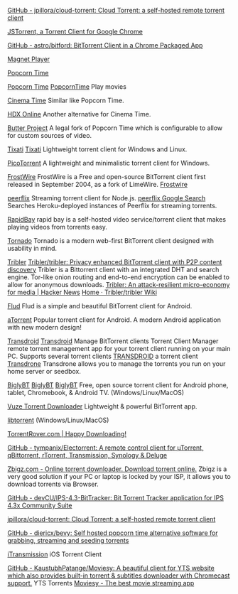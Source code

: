 
[GitHub - jpillora/cloud-torrent: Cloud Torrent: a self-hosted remote torrent client](https://github.com/jpillora/cloud-torrent)

[JSTorrent, a Torrent Client for Google Chrome](https://jstorrent.com/)

[GitHub - astro/bitford: BitTorrent Client in a Chrome Packaged App](https://github.com/astro/bitford)

[Magnet Player](https://ferrolho.github.io/magnet-player/)

[Popcorn Time](https://popcorn-time.ga/)

[Popcorn Time](https://popcorntimeapp.netlify.app/)
[PopcornTime](https://github.com/danylokos/popcorntime-ios)
Play movies

[Cinema Time](https://itunes.apple.com/us/app/cinema-time-tv-shows-tracker/id1437347902)
Similar like Popcorn Time.

[HDX Online](https://itunes.apple.com/us/app/hdx-online/id1386799497)
Another alternative for Cinema Time.

[Butter Project](http://butterproject.org/)
A legal fork of Popcorn Time which is configurable to allow for custom sources of video.

[Tixati](https://www.tixati.com/)
[Tixati](https://www.tixati.com/download)
Lightweight torrent client for Windows and Linux.

[PicoTorrent](https://picotorrent.org/)
A lightweight and minimalistic torrent client for Windows.

[FrostWire](https://www.frostwire.com/)
FrostWire is a Free and open-source BitTorrent client first released in September 2004, as a fork of LimeWire.
[Frostwire](https://play.google.com/store/apps/details?id=com.frostwire.android)

[peerflix](https://github.com/mafintosh/peerflix)
Streaming torrent client for Node.js.
[peerflix Google Search](https://www.google.com/search?q=peerflix+site%3Aherokuapp.com)
Searches Heroku-deployed instances of Peerflix for streaming torrents.

[RapidBay](https://github.com/hauxir/rapidbay)
rapid bay is a self-hosted video service/torrent client that makes playing videos from torrents easy.

[Tornado](http://tornado-torrent.gitlab.io/)
Tornado is a modern web-first BitTorrent client designed with usability in mind.

[Tribler](https://www.tribler.org/)
[Tribler/tribler: Privacy enhanced BitTorrent client with P2P content discovery](https://github.com/Tribler/tribler)
Tribler is a Bittorrent client with an integrated DHT and search engine. Tor-like onion routing and end-to-end encryption can be enabled to allow for anonymous downloads.
[Tribler: An attack-resilient micro-economy for media | Hacker News](https://news.ycombinator.com/item?id=40156534)
[Home · Tribler/tribler Wiki](https://github.com/Tribler/tribler/wiki)

[Flud](https://play.google.com/store/apps/details?id=com.delphicoder.flud)
Flud is a simple and beautiful BitTorrent client for Android.

[aTorrent](https://play.google.com/store/apps/details?id=com.mobilityflow.torrent)
Popular torrent client for Android.
A modern Android application with new modern design!

[Transdroid](http://www.transdroid.org/)
[Transdroid](https://f-droid.org/packages/org.transdroid.full/)
Manage BitTorrent clients
Torrent Client Manager
remote torrent management app for your torrent client running on your main PC. Supports several torrent clients
[TRANSDROID](https://github.com/erickok/transdroid)
a torrent client
[Transdrone](https://play.google.com/store/apps/details?id=org.transdroid.lite)
Transdrone allows you to manage the torrents you run on your home server or seedbox.

[BiglyBT](https://android.biglybt.com/)
[BiglyBT](https://www.biglybt.com/download)
[BiglyBT](https://f-droid.org/packages/com.biglybt.android.client/)
Free, open source torrent client for Android phone, tablet, Chromebook, & Android TV.
(Windows/Linux/MacOS)

[Vuze Torrent Downloader](https://play.google.com/store/apps/details?id=com.vuze.torrent.downloader)
Lightweight & powerful BitTorrent app.

[libtorrent](https://www.libtorrent.org/)
(Windows/Linux/MacOS)

[TorrentRover.com | Happy Downloading!](https://www.torrentrover.com/)

[GitHub - tympanix/Electorrent: A remote control client for µTorrent, qBittorrent, rTorrent, Transmission, Synology & Deluge](https://github.com/tympanix/Electorrent)

[Zbigz.com - Online torrent downloader. Download torrent online.](https://zbigz.com/)
Zbigz is a very good solution if your PC or laptop is locked by your ISP, it allows you to download torrents via Browser.

[GitHub - devCU/IPS-4.3-BitTracker: Bit Torrent Tracker application for IPS 4.3x Community Suite](https://github.com/devCU/IPS-4.3-BitTracker)

[jpillora/cloud-torrent: Cloud Torrent: a self-hosted remote torrent client](https://github.com/jpillora/cloud-torrent)

[GitHub - diericx/bevy: Self hosted popcorn time alternative software for grabbing, streaming and seeding torrents](https://github.com/diericx/bevy)

[iTransmission](https://iosninja.io/ipa-library/download-itransmission-ipa-ios)
iOS Torrent Client

[GitHub - KaustubhPatange/Moviesy: A beautiful client for YTS website which also provides built-in torrent & subtitles downloader with Chromecast support.](https://github.com/KaustubhPatange/Moviesy)
YTS Torrents
[Moviesy - The best movie streaming app](https://kaustubhpatange.github.io/Moviesy/)
